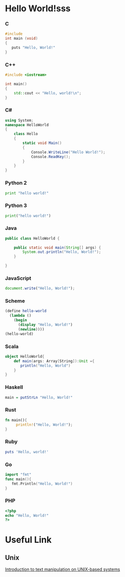# Hello World!sss

### C
```c
#include
int main (void)
{
   puts "Hello, World!"
}
```
### C++
```c++
#include <iostream>
 
int main()
{
    std::cout << "Hello, world!\n";
}
```
### C#
```csharp
using System;
namespace HelloWorld
{
    class Hello 
    {
        static void Main() 
        {
            Console.WriteLine("Hello World!");
            Console.ReadKey(); 
        }
    }
}
```
### Python 2
```python
print "hello world!"
```
### Python 3
```python
print("hello world!")
```
### Java
```java
public class HelloWorld {
 
    public static void main(String[] args) {
        System.out.println("Hello, World!");
    }
 
}
```
### JavaScript
```javascript
document.write("Hello, World!");
```
### Scheme
```scheme
(define hello-world
  (lambda ()
    (begin
      (display "Hello, World!")
      (newline))))
(hello-world)
```
### Scala
```scala
object HelloWorld{
    def main(args: Array[String]):Unit ={
       println("Hello, World")
    }
}
```
### Haskell
```haskell
main = putStrLn "Hello, World!"
```
### Rust
```rust
fn main(){
     println!("Hello, World!");
}
```
### Ruby
```ruby
puts 'Hello, world!'
```
### Go
```go
import "fmt"
func main(){
   fmt.Println("Hello, World!")
}
```
### PHP
```php
<?php
echo "Hello, World!"
?>
```

# Useful Link
## Unix
[Introduction to text manipulation on UNIX-based systems](https://www.ibm.com/developerworks/aix/library/au-unixtext/index.html)

